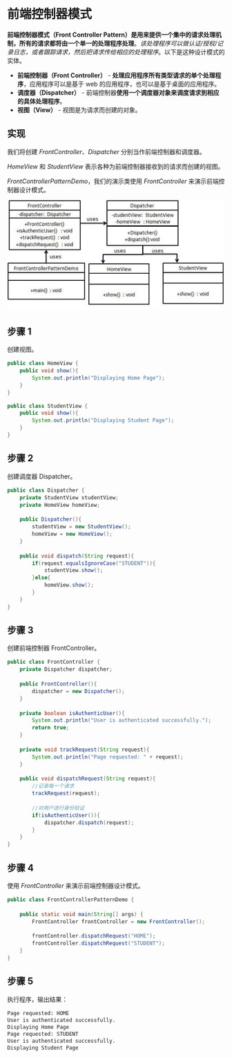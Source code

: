 # 前端控制器模式

**前端控制器模式（Front Controller Pattern）是用来提供一个集中的请求处理机制，所有的请求都将由一个单一的处理程序处理**。*该处理程序可以做认证/授权/记录日志，或者跟踪请求，然后把请求传给相应的处理程序*。以下是这种设计模式的实体。

- **前端控制器（Front Controller）** - **处理应用程序所有类型请求的单个处理程序**，应用程序可以是基于 web 的应用程序，也可以是基于桌面的应用程序。
- **调度器（Dispatcher）** - 前端控制器**使用一个调度器对象来调度请求到相应的具体处理程序**。
- **视图（View）** - 视图是为请求而创建的对象。

## 实现

我们将创建 *FrontController*、*Dispatcher* 分别当作前端控制器和调度器。

*HomeView* 和 *StudentView* 表示各种为前端控制器接收到的请求而创建的视图。

*FrontControllerPatternDemo*，我们的演示类使用 *FrontController* 来演示前端控制器设计模式。

![前端控制器模式的 UML 图](_images/front_controller.jpg)

## 步骤 1

创建视图。

```java
public class HomeView {   
    public void show(){      
        System.out.println("Displaying Home Page");   
    } 
}
```

```java
public class StudentView {   
    public void show(){      
        System.out.println("Displaying Student Page");   
    } 
}
```

## 步骤 2

创建调度器 Dispatcher。

```java
public class Dispatcher {   
    private StudentView studentView;   
    private HomeView homeView;   
    
    public Dispatcher(){      
        studentView = new StudentView();      
        homeView = new HomeView();   
    }    
    
    public void dispatch(String request){      
        if(request.equalsIgnoreCase("STUDENT")){         
            studentView.show();      
        }else{         
            homeView.show();      
        }     
    } 
}
```

## 步骤 3

创建前端控制器 FrontController。

```java
public class FrontController {      
    private Dispatcher dispatcher;    
    
    public FrontController(){      
        dispatcher = new Dispatcher();   
    }    
    
    private boolean isAuthenticUser(){      
        System.out.println("User is authenticated successfully.");      
        return true;   
    }    
    
    private void trackRequest(String request){      
        System.out.println("Page requested: " + request);   
    }    
    
    public void dispatchRequest(String request){      
        //记录每一个请求      
        trackRequest(request);      
        
        //对用户进行身份验证      
        if(isAuthenticUser()){         
            dispatcher.dispatch(request);      
        }     
    } 
}
```

## 步骤 4

使用 *FrontController* 来演示前端控制器设计模式。

```java
public class FrontControllerPatternDemo {   
    
    public static void main(String[] args) {      
        FrontController frontController = new FrontController(); 
        
        frontController.dispatchRequest("HOME");   
        frontController.dispatchRequest("STUDENT");   
    } 
}
```



## 步骤 5

执行程序，输出结果：

```
Page requested: HOME
User is authenticated successfully.
Displaying Home Page
Page requested: STUDENT
User is authenticated successfully.
Displaying Student Page
```